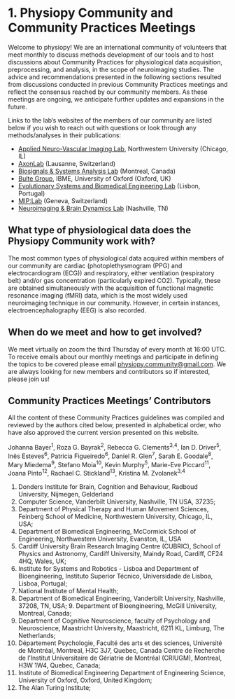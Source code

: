 # 1. Physiopy Community and Community Practices Meetings

Welcome to physiopy! We are an international community of volunteers that meet monthly to discuss methods development of our tools and to host discussions about Community Practices for physiological data acquisition, preprocessing, and analysis, in the scope of neuroimaging studies. The advice and recommendations presented in the following sections resulted from discussions conducted in previous Community Practices meetings and reflect the consensus reached by our community members. As these meetings are ongoing, we anticipate further updates and expansions in the future. 

Links to the lab’s websites of the members of our community are listed below if you wish to reach out with questions or look through any methods/analyses in their publications:
* [Applied Neuro-Vascular Imaging Lab](https://www.brightlab.northwestern.edu/), Northwestern University (Chicago, IL) 
* [AxonLab](https://www.axonlab.org) (Lausanne, Switzerland) 
* [Biosignals & Systems Analysis Lab](https://sites.google.com/site/biosigsyslab/) (Montreal, Canada) 
* [Bulte Group](https://eng.ox.ac.uk/biomedical-image-analysis/bulte-group/), IBME, University of Oxford (Oxford, UK) 
* [Evolutionary Systems and Biomedical Engineering Lab](https://www.laseeb.org/home) (Lisbon, Portugal)  
* [MIP:Lab](https://miplab.epfl.ch)  (Geneva, Switzerland) 
* [Neuroimaging & Brain Dynamics Lab](https://www.cchanglab.net/) (Nashville, TN) 

## What type of physiological data does the Physiopy Community work with?
The most common types of physiological data acquired within members of our community are cardiac (photoplethysmogram (PPG) and electrocardiogram (ECG)) and respiratory, either ventilation (respiratory belt) and/or gas concentration (particularly expired CO2). Typically, these are obtained simultaneously with the acquisition of functional magnetic resonance imaging (fMRI) data, which is the most widely used neuroimaging technique in our community. However, in certain instances, electroencephalography (EEG) is also recorded.

## When do we meet and how to get involved?
We meet virtually on zoom the third Thursday of every month at 16:00 UTC. To receive emails about our monthly meetings and participate in defining the topics to be covered please email physiopy.community@gmail.com. We are always looking for new members and contributors so if interested, please join us!

## Community Practices Meetings’ Contributors

All the content of these Community Practices guidelines was compiled and reviewed by the authors cited below, presented in alphabetical order, who have also approved the current version presented on this website. 

Johanna Bayer<sup>1</sup>, Roza G. Bayrak<sup>2</sup>, Rebecca G. Clements<sup>3,4</sup>, Ian D. Driver<sup>5</sup>, Inês Esteves<sup>6</sup>, Patrícia Figueiredo<sup>6</sup>, Daniel R. Glen<sup>7</sup>, Sarah E. Goodale<sup>8</sup>, Mary Miedema<sup>9</sup>, Stefano Moia<sup>10</sup>, Kevin Murphy<sup>5</sup>, Marie-Eve Piccard<sup>11</sup>, Joana Pinto<sup>12</sup>, Rachael C. Stickland<sup>13</sup>, Kristina M. Zvolanek<sup>3,4</sup>

1. Donders Institute for Brain, Cognition and Behaviour, Radboud University, Nijmegen, Gelderland
2. Computer Science, Vanderbilt University, Nashville, TN USA, 37235; 
3. Department of Physical Therapy and Human Movement Sciences, Feinberg School of Medicine, Northwestern University, Chicago, IL, USA; 
4. Department of Biomedical Engineering, McCormick School of Engineering, Northwestern University, Evanston, IL, USA
5. Cardiff University Brain Research Imaging Centre (CUBRIC), School of Physics and Astronomy, Cardiff University, Maindy Road, Cardiff, CF24 4HQ, Wales, UK; 
6. Institute for Systems and Robotics - Lisboa and Department of Bioengineering, Instituto Superior Técnico, Universidade de Lisboa, Lisboa, Portugal; 
7. National Institute of Mental Health; 
8. Department of Biomedical Engineering, Vanderbilt University, Nashville, 37208, TN, USA; 9. Department of Bioengineering, McGill University, Montreal, Canada; 
10. Department of Cognitive Neuroscience, faculty of Psychology and Neuroscience, Maastricht University, Maastricht, 6211 KL, Limburg, The Netherlands; 
11. Département Psychologie, Faculté des arts et des sciences, Université de Montréal, Montreal, H3C 3J7, Quebec, Canada Centre de Recherche de l’Institut Universitaire de Gériatrie de Montréal (CRIUGM), Montreal, H3W 1W4, Quebec, Canada; 
12. Institute of Biomedical Engineering Department of Engineering Science, University of Oxford, Oxford, United Kingdom; 
13. The Alan Turing Institute; 



